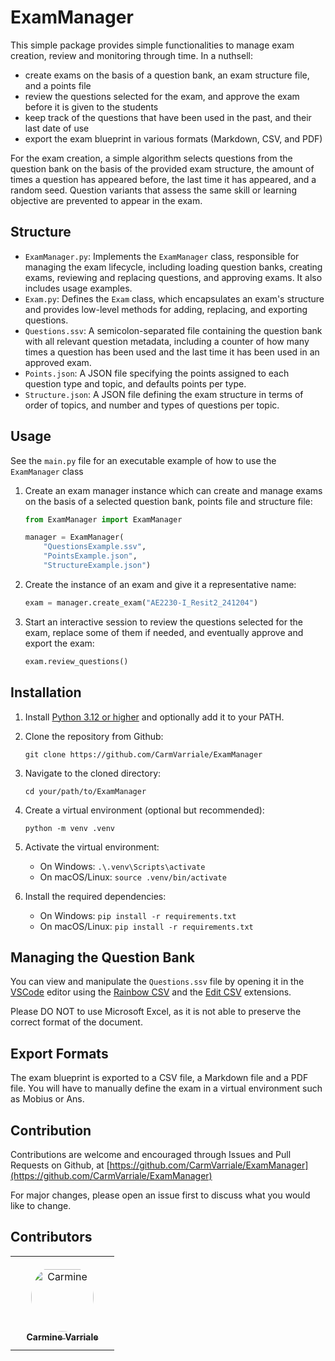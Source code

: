 # ExamManager

This simple package provides simple functionalities to manage exam creation, review and monitoring through time.
In a nuthsell:
- create exams on the basis of a question bank, an exam structure file, and a points file
- review the questions selected for the exam, and approve the exam before it is given to the students
- keep track of the questions that have been used in the past, and their last date of use
- export the exam blueprint in various formats (Markdown, CSV, and PDF)

For the exam creation, a simple algorithm selects questions from the question bank on the basis of the provided exam structure, the amount of times a question has appeared before, the last time it has appeared, and a random seed.
Question variants that assess the same skill or learning objective are prevented to appear in the exam.

## Structure
- ``ExamManager.py``: Implements the `ExamManager` class, responsible for managing the exam lifecycle, including loading question banks, creating exams, reviewing and replacing questions, and approving exams. It also includes usage examples.
- ``Exam.py``: Defines the `Exam` class, which encapsulates an exam's structure and provides low-level methods for adding, replacing, and exporting questions.
- ``Questions.ssv``: A semicolon-separated file containing the question bank with all relevant question metadata, including a counter of how many times a question has been used and the last time it has been used in an approved exam.
- ``Points.json``: A JSON file specifying the points assigned to each question type and topic, and defaults points per type.
- ``Structure.json``: A JSON file defining the exam structure in terms of order of topics, and number and types of questions per topic.

## Usage

See the `main.py` file for an executable example of how to use the `ExamManager` class

1. Create an exam manager instance which can create and manage exams on the basis of a selected question bank, points file and structure file:
    ```python
    from ExamManager import ExamManager

    manager = ExamManager(
        "QuestionsExample.ssv",
        "PointsExample.json", 
        "StructureExample.json") 
    ```

1. Create the instance of an exam and give it a representative name:
    ```python
    exam = manager.create_exam("AE2230-I_Resit2_241204")
    ```

1. Start an interactive session to review the questions selected for the exam, replace some of them if needed, and eventually approve and export the exam:
    ```python
    exam.review_questions()
    ```

## Installation

1. Install [Python 3.12 or higher](https://www.python.org/downloads/) and optionally add it to your PATH.
2. Clone the repository from Github: 

    ```git clone https://github.com/CarmVarriale/ExamManager```

3. Navigate to the cloned directory:

    ```cd your/path/to/ExamManager```

4. Create a virtual environment (optional but recommended):

    ```python -m venv .venv```

5. Activate the virtual environment:
   - On Windows: ```.\.venv\Scripts\activate```
   - On macOS/Linux: ```source .venv/bin/activate```

6. Install the required dependencies:
   - On Windows: ```pip install -r requirements.txt```
   - On macOS/Linux: ```pip install -r requirements.txt```

## Managing the Question Bank
You can view and manipulate the `Questions.ssv` file by opening it in the [VSCode](https://code.visualstudio.com/) editor using the [Rainbow CSV](https://marketplace.visualstudio.com/items?itemName=mechatroner.rainbow-csv) and the [Edit CSV](https://marketplace.visualstudio.com/items?itemName=janisdd.vscode-edit-csv) extensions. 

Please DO NOT to use Microsoft Excel, as it is not able to preserve the correct format of the document.

## Export Formats

The exam blueprint is exported to a CSV file, a Markdown file and a PDF file.
You will have to manually define the exam in a virtual environment such as Mobius or Ans.

## Contribution
Contributions are welcome and encouraged through Issues and Pull Requests on Github, at [https://github.com/CarmVarriale/ExamManager](https://github.com/CarmVarriale/ExamManager)

For major changes, please open an issue first to discuss what you would like to change.

## Contributors

<table>
<tr>
    <td align="center" style="word-wrap: break-word; width: 150.0; height: 150.0">
        <a href=https://github.com/CarmVarriale>
            <img src=https://github.com/CarmVarriale.png width="100;"  style="border-radius:50%;align-items:center;justify-content:center;overflow:hidden;padding-top:10px" alt=Carmine Varriale/>
            <br />
            <sub style="font-size:14px"><b>Carmine Varriale</b></sub>
        </a>
    </td>
</tr>
</table>

